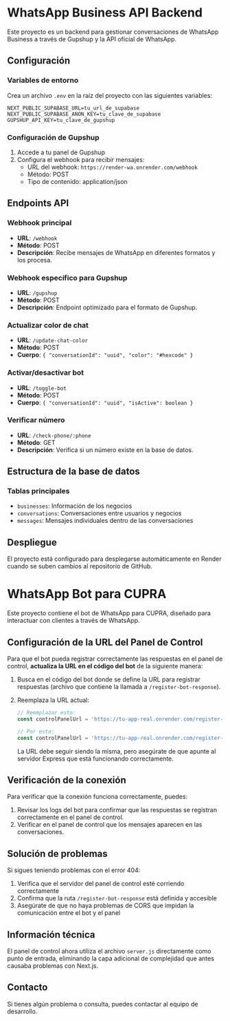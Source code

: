 # WhatsApp Business API Backend

Este proyecto es un backend para gestionar conversaciones de WhatsApp Business a través de Gupshup y la API oficial de WhatsApp.

## Configuración

### Variables de entorno

Crea un archivo `.env` en la raíz del proyecto con las siguientes variables:

```
NEXT_PUBLIC_SUPABASE_URL=tu_url_de_supabase
NEXT_PUBLIC_SUPABASE_ANON_KEY=tu_clave_de_supabase
GUPSHUP_API_KEY=tu_clave_de_gupshup
```

### Configuración de Gupshup

1. Accede a tu panel de Gupshup
2. Configura el webhook para recibir mensajes:
   - URL del webhook: `https://render-wa.onrender.com/webhook`
   - Método: POST
   - Tipo de contenido: application/json

## Endpoints API

### Webhook principal
- **URL**: `/webhook`
- **Método**: POST
- **Descripción**: Recibe mensajes de WhatsApp en diferentes formatos y los procesa.

### Webhook específico para Gupshup
- **URL**: `/gupshup`
- **Método**: POST
- **Descripción**: Endpoint optimizado para el formato de Gupshup.

### Actualizar color de chat
- **URL**: `/update-chat-color`
- **Método**: POST
- **Cuerpo**: `{ "conversationId": "uuid", "color": "#hexcode" }`

### Activar/desactivar bot
- **URL**: `/toggle-bot`
- **Método**: POST
- **Cuerpo**: `{ "conversationId": "uuid", "isActive": boolean }`

### Verificar número
- **URL**: `/check-phone/:phone`
- **Método**: GET
- **Descripción**: Verifica si un número existe en la base de datos.

## Estructura de la base de datos

### Tablas principales
- `businesses`: Información de los negocios
- `conversations`: Conversaciones entre usuarios y negocios
- `messages`: Mensajes individuales dentro de las conversaciones

## Despliegue

El proyecto está configurado para desplegarse automáticamente en Render cuando se suben cambios al repositorio de GitHub.

# WhatsApp Bot para CUPRA

Este proyecto contiene el bot de WhatsApp para CUPRA, diseñado para interactuar con clientes a través de WhatsApp.

## Configuración de la URL del Panel de Control

Para que el bot pueda registrar correctamente las respuestas en el panel de control, **actualiza la URL en el código del bot** de la siguiente manera:

1. Busca en el código del bot donde se define la URL para registrar respuestas (archivo que contiene la llamada a `/register-bot-response`).

2. Reemplaza la URL actual:
   ```js
   // Reemplazar esto:
   const controlPanelUrl = 'https://tu-app-real.onrender.com/register-bot-response';
   
   // Por esto:
   const controlPanelUrl = 'https://tu-app-real.onrender.com/register-bot-response';
   ```

   La URL debe seguir siendo la misma, pero asegúrate de que apunte al servidor Express que está funcionando correctamente.

## Verificación de la conexión

Para verificar que la conexión funciona correctamente, puedes:

1. Revisar los logs del bot para confirmar que las respuestas se registran correctamente en el panel de control.
2. Verificar en el panel de control que los mensajes aparecen en las conversaciones.

## Solución de problemas

Si sigues teniendo problemas con el error 404:

1. Verifica que el servidor del panel de control esté corriendo correctamente
2. Confirma que la ruta `/register-bot-response` está definida y accesible
3. Asegúrate de que no haya problemas de CORS que impidan la comunicación entre el bot y el panel

## Información técnica

El panel de control ahora utiliza el archivo `server.js` directamente como punto de entrada, eliminando la capa adicional de complejidad que antes causaba problemas con Next.js.

## Contacto

Si tienes algún problema o consulta, puedes contactar al equipo de desarrollo. 